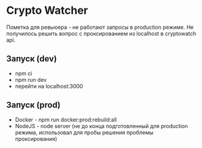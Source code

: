 # Crypto Watcher

Пометка для ревьюера - не работают запросы в production режиме. Не получилось решить вопрос с проксированием из localhost в cryptowatch api.

## Запуск (dev)

* npm ci
* npm run dev
* перейти на localhost:3000

## Запуск (prod)
* Docker - npm run docker:prod:rebuild:all
* NodeJS - node server (не до конца подготовленный для production режима, использовал для пробы решения проблемы проксирования)

